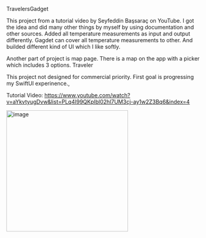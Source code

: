 TravelersGadget

This project from a tutorial video by Seyfeddin Başsaraç on YouTube. I got the idea and did many other things by myself by using documentation and other sources. Added all temperature measurements as input and output differently. Gagdet can cover all temperature measurements to other. And builded different kind of UI which I like softly.

Another part of project is map page. There is a map on the app with a picker which includes 3 options. Traveler

This project not designed for commercial priority. First goal is progressing my SwiftUI experinence.,

Tutorial Video: https://www.youtube.com/watch?v=aYkvtyugDvw&list=PLq4I99QKpIbl02hl7UM3cj-ay1w2Z3Bq6&index=4

<img width="317" alt="image" src="https://user-images.githubusercontent.com/101065086/219962575-40c9b84a-6c54-4776-90f5-625a657494b2.png">


